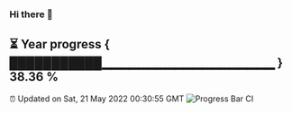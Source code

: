### Hi there 👋
⏳ Year progress { ███████████▁▁▁▁▁▁▁▁▁▁▁▁▁▁▁▁▁▁▁ } 38.36 %
---
⏰ Updated on Sat, 21 May 2022 00:30:55 GMT
![Progress Bar CI](https://github.com/Moyi321/Moyi321/workflows/Progress%20Bar%20CI/badge.svg)
